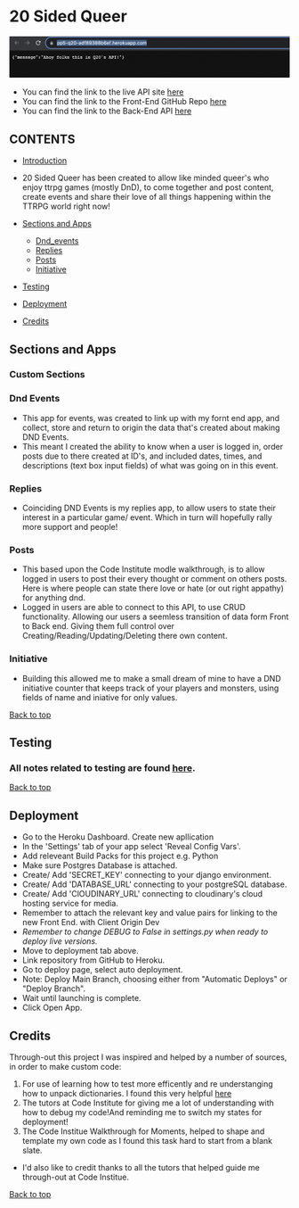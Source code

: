 # 20 Sided Queer

![API Page View](/documentation/image_tests/HomePageAPI.png)

- You can find the link to the live API site [here](/https://pp5-q20-adf89388b6ef.herokuapp.com/)
- You can find the link to the Front-End GitHub Repo [here](https://github.com/AnnaDobrucki/q20-frontend-v2)
- You can find the link to the Back-End API [here](https://github.com/AnnaDobrucki/PP5-Q20-API)

## CONTENTS

* [Introduction](#20-sided-queer)

* 20 Sided Queer has been created to allow like minded queer's who enjoy ttrpg games (mostly DnD), to come together and post content, create events and share their love of all things happening within the TTRPG world right now!

* [Sections and Apps](#sections-and-apps)
    *  [Dnd_events](#dnd-events)
    *  [Replies](#replies)
    *  [Posts](#posts)
    *  [Initiative](#initiative)
* [Testing](#testing)
* [Deployment](#deployment)
* [Credits](#credits)


## Sections and Apps

### Custom Sections

### **Dnd Events** 
* This app for events, was created to link up with my fornt end app, and collect, store and return to origin the data that's created about making DND Events.
* This meant I created the ability to know when a user is logged in, order posts due to there created at ID's, and included dates, times, and descriptions (text box input fields) of what was going on in this event.

### **Replies**

* Coinciding DND Events is my replies app, to allow users to state their interest in a particular game/ event. Which in turn will hopefully rally more support and people!

### **Posts**

* This based upon the Code Institute modle walkthrough, is to allow logged in users to post their every thought or comment on others posts. Here is where people can state there love or hate (or out right appathy) for anything dnd.
* Logged in users are able to connect to this API, to use CRUD functionality. Allowing our users a seemless transition of data form Front to Back end. Giving them full control over Creating/Reading/Updating/Deleting there own content.

### **Initiative**

* Building this allowed me to make a small dream of mine to have a DND initiative counter that keeps track of your players and monsters, using fields of name and iniative for only values.


[Back to top](#20-sided-queer)

## Testing

  ### All notes related to testing are found [here](documentation/testing.md).

[Back to top](#20-sided-queer)

## Deployment

* Go to the Heroku Dashboard. Create new apllication
* In the 'Settings' tab of your app select 'Reveal Config Vars'.
* Add releveant Build Packs for this project e.g. Python
* Make sure Postgres Database is attached.
* Create/ Add 'SECRET_KEY' connecting to your django environment.
* Create/ Add 'DATABASE_URL' connecting to your postgreSQL database.
* Create/ Add 'ClOUDINARY_URL' connecting to cloudinary's cloud hosting service for media.
* Remember to attach the relevant key and value pairs for linking to the new Front End. with Client Origin Dev
* *Remember to change DEBUG to False in settings.py when ready to deploy live versions.*
* Move to deployment tab above.
* Link repository from GitHub to Heroku.
* Go to deploy page, select auto deployment.
* Note: Deploy Main Branch, choosing either from "Automatic Deploys" or "Deploy Branch".
* Wait until launching is complete.
* Click Open App.


## Credits

Through-out this project I was inspired and helped by a number of sources, in order to make custom code:
1) For use of learning how to test more efficently and re understanging how to unpack dictionaries. I found this very helpful [here](https://pythonhow.com/what/what-does-double-star-asterisk-and-star-asterisk-do-for-parameters/)
2) The tutors at Code Institute for giving me a lot of understanding with how to debug my code!And reminding me to switch my states for deployment!
3) The Code Institue Walkthrough for Moments, helped to shape and template my own code as I found this task hard to start from a blank slate.


* I'd also like to credit thanks to all the tutors that helped guide me through-out at Code Institue.

[Back to top](#20-sided-queer)